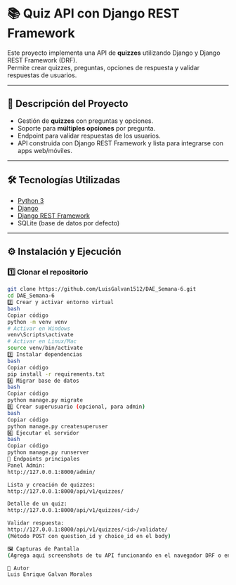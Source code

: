 # 📚 Quiz API con Django REST Framework

Este proyecto implementa una API de **quizzes** utilizando Django y Django REST Framework (DRF).  
Permite crear quizzes, preguntas, opciones de respuesta y validar respuestas de usuarios.

---

## 📖 Descripción del Proyecto
- Gestión de **quizzes** con preguntas y opciones.
- Soporte para **múltiples opciones** por pregunta.
- Endpoint para validar respuestas de los usuarios.
- API construida con Django REST Framework y lista para integrarse con apps web/móviles.

---

## 🛠️ Tecnologías Utilizadas
- [Python 3](https://www.python.org/)
- [Django](https://www.djangoproject.com/)
- [Django REST Framework](https://www.django-rest-framework.org/)
- SQLite (base de datos por defecto)

---

## ⚙️ Instalación y Ejecución

### 1️⃣ Clonar el repositorio
```bash
git clone https://github.com/LuisGalvan1512/DAE_Semana-6.git
cd DAE_Semana-6
2️⃣ Crear y activar entorno virtual
bash
Copiar código
python -m venv venv
# Activar en Windows
venv\Scripts\activate
# Activar en Linux/Mac
source venv/bin/activate
3️⃣ Instalar dependencias
bash
Copiar código
pip install -r requirements.txt
4️⃣ Migrar base de datos
bash
Copiar código
python manage.py migrate
5️⃣ Crear superusuario (opcional, para admin)
bash
Copiar código
python manage.py createsuperuser
6️⃣ Ejecutar el servidor
bash
Copiar código
python manage.py runserver
📡 Endpoints principales
Panel Admin:
http://127.0.0.1:8000/admin/

Lista y creación de quizzes:
http://127.0.0.1:8000/api/v1/quizzes/

Detalle de un quiz:
http://127.0.0.1:8000/api/v1/quizzes/<id>/

Validar respuesta:
http://127.0.0.1:8000/api/v1/quizzes/<id>/validate/
(Método POST con question_id y choice_id en el body)

🖼️ Capturas de Pantalla
(Agrega aquí screenshots de tu API funcionando en el navegador DRF o en Postman)

🙌 Autor
Luis Enrique Galvan Morales